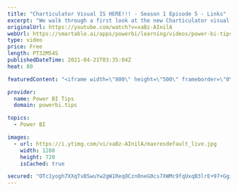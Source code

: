 ```yaml
---
title: "Charticulator Visual IS HERE!!! - Season 1 Episode 5 - Links"
excerpt: "We walk through a first look at the new Charticulator visual from Microsoft Power BI team.    This video we are exploring the Links  In this episode we add curvy lines between our graph elements  Official blog post about the visual: https://powerbi.microsoft.com/en-us/blog/announcing-the-new-charticulator-visual-public-preview/"
originalUrl: https://youtube.com/watch?v=xaBz-AInilA
webUrl: https://smartable.ai/apps/powerbi/learning/videos/power-bi-tips-charticulator-visual-is-here-season-1-episode-5-links/
type: video
price: Free
length: PT32M54S
publishedDateTime: 2021-04-21T03:35:04Z
heat: 80

featuredContent: "<iframe width=\"800\" height=\"500\" frameborder=\"0\" src=\"https://www.youtube.com/embed/xaBz-AInilA\" allow=\"accelerometer; autoplay; encrypted-media; gyroscope; picture-in-picture\" allowfullscreen></iframe>"

provider:
  name: Power BI Tips
  domain: powerbi.tips

topics:
  - Power BI

images:
  - url: https://i.ytimg.com/vi/xaBz-AInilA/maxresdefault_live.jpg
    width: 1280
    height: 720
    isCached: true

secured: "OTc1yogh7XXqTvBSwuYw2gW1ReqOCzn0neG0cs7XWMc9fqUxqB3lrE+97+GgigSgqpHKEeygMjRR574Kb4nwnPU01Hs947iJmmsXrvNiriHnEbSHSiso0x9WJkIYcgAeCA0HqxVe0ye/gru+pLtI6HWafj3Ol0tQFyNXzeaJRJu6X1i8YVlK4kWD7Xbm8KzBFydcaJXrQoyQ9LKvYTAi5P1o0MNq/nPvGfecjFffrXXcZBInbcEGpx3G1wVgn98aOGzalSBbnpNPUAOPij5eopBs/+D2W3M1SyswZPdh+BUqt5rZaDdbmYI3XmQb27p3ad+kLsVN8b9wlDe7O2j3qkVGhqkBKT8TzgvfdeLDaGh+WAvm2QUkHdLfs4EVRdr56KhvmHTCdpybEB/qqI9dAay3w99gMXtwcZ5xtxzDw1I=;Qrmz1To0/d1Iw1Yq47cKug=="
---
```


